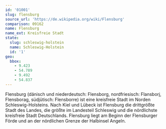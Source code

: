 ```yaml
---
id: '01001'
slug: flensburg
source_url: 'https://de.wikipedia.org/wiki/Flensburg'
comparison: 09162
name: Flensburg
name_ext: Kreisfreie Stadt
state:
  slug: schleswig-holstein
  name: Schleswig-Holstein
  id: '1'
geo:
  bbox:
    - 9.423
    - 54.789
    - 9.492
    - 54.837
---
```


Flensburg (dänisch und niederdeutsch: Flensborg, nordfriesisch: Flansborj, Flensborag, südjütisch: Flensborre) ist eine kreisfreie Stadt im Norden Schleswig-Holsteins. Nach Kiel und Lübeck ist Flensburg die drittgrößte Stadt des Landes, die größte im Landesteil Schleswig und die nördlichste kreisfreie Stadt Deutschlands. Flensburg liegt am Beginn der Flensburger Förde und an der nördlichen Grenze der Halbinsel Angeln.
